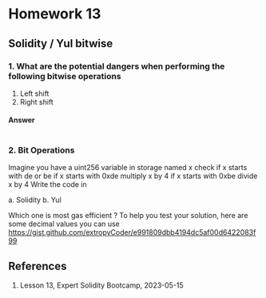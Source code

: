 # Homework 13

## Solidity / Yul bitwise

### 1. What are the potential dangers when performing the following bitwise operations

1. Left shift
2. Right shift

#### Answer

```Solidity

```


### 2. Bit Operations
Imagine you have a uint256 variable in storage named x
check if x starts with de or be
if x starts with 0xde multiply x by 4
if x starts with 0xbe divide x by 4
Write the code in

a. Solidity
b. Yul

Which one is most gas efficient ?
To help you test your solution, here are some decimal values you can use
https://gist.github.com/extropyCoder/e991809dbb4194dc5af00d6422083f99

## References

1. Lesson 13, Expert Solidity Bootcamp, 2023-05-15
